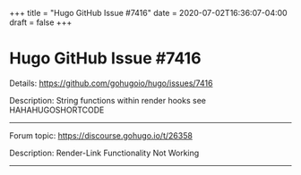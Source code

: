 +++
title = "Hugo GitHub Issue #7416"
date = 2020-07-02T16:36:07-04:00
draft = false
+++
# Hugo GitHub Issue #7416

Details: <https://github.com/gohugoio/hugo/issues/7416>

Description: String functions within render hooks see HAHAHUGOSHORTCODE

---

Forum topic: <https://discourse.gohugo.io/t/26358>

Description: Render-Link Functionality Not Working

---
